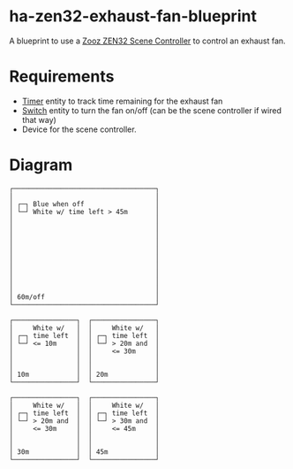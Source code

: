 # ha-zen32-exhaust-fan-blueprint
A blueprint to use a [Zooz ZEN32 Scene Controller](https://www.getzooz.com/zooz-zen32-scene-controller/) to control an exhaust fan.

# Requirements
* [Timer](https://www.home-assistant.io/integrations/timer/) entity to track time remaining for the exhaust fan 
* [Switch](https://www.home-assistant.io/integrations/switch/) entity to turn the fan on/off (can be the scene controller if wired that way)
* Device for the scene controller.

# Diagram

```
┌────────────────────────────────────┐
│                                    │
│ ┌─┐ Blue when off                  │
│ └─┘ White w/ time left > 45m       │
│                                    │
│                                    │
│                                    │
│                                    │
│                                    │
│                                    │
│                                    │
│                                    │
│                                    │
│                                    │
│ 60m/off                            │
└────────────────────────────────────┘

┌────────────────┐  ┌────────────────┐
│     White w/   │  │     White w/   │
│ ┌─┐ time left  │  │ ┌─┐ time left  │
│ └─┘ <= 10m     │  │ └─┘ > 20m and  │
│                │  │     <= 30m     │
│                │  │                │
│                │  │                │
│ 10m            │  │ 20m            │
└────────────────┘  └────────────────┘

┌────────────────┐  ┌────────────────┐
│     White w/   │  │     White w/   │
│ ┌─┐ time left  │  │ ┌─┐ time left  │
│ └─┘ > 20m and  │  │ └─┘ > 30m and  │
│     <= 30m     │  │     <= 45m     │
│                │  │                │
│                │  │                │
│ 30m            │  │ 45m            │
└────────────────┘  └────────────────┘
```
